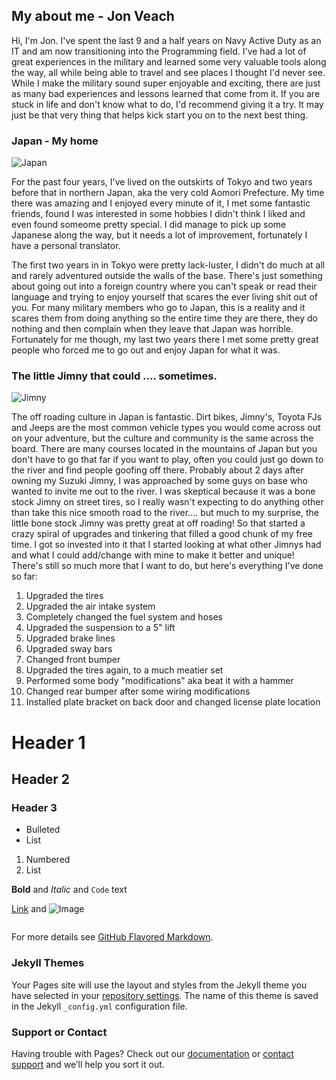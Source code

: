 ## My about me - Jon Veach

Hi, I'm Jon.  I've spent the last 9 and a half years on Navy Active Duty as an IT and am now transitioning into the Programming field.  I've had a lot of great experiences in the military and learned some very valuable tools along the way, all while being able to travel and see places I thought I'd never see.  While I make the military sound super enjoyable and exciting, there are just as many bad experiences and lessons learned that come from it.  If you are stuck in life and don't know what to do, I'd recommend giving it a try.  It may just be that very thing that helps kick start you on to the next best thing.



### Japan - My home
![Japan](https://i.imgur.com/1gZNr36.jpg)

For the past four years, I've lived on the outskirts of Tokyo and two years before that in northern Japan, aka the very cold Aomori Prefecture.  My time there was amazing and I enjoyed every minute of it, I met some fantastic friends, found I was interested in some hobbies I didn't think I liked and even found someome pretty special.  I did manage to pick up some Japanese along the way, but it needs a lot of improvement, fortunately I have a personal translator.

The first two years in in Tokyo were pretty lack-luster, I didn't do much at all and rarely adventured outside the walls of the base.  There's just something about going out into a foreign country where you can't speak or read their language and trying to enjoy yourself that scares the ever living shit out of you.  For many military members who go to Japan, this is a reality and it scares them from doing anything so the entire time they are there, they do nothing and then complain when they leave that Japan was horrible.  Fortunately for me though, my last two years there I met some pretty great people who forced me to go out and enjoy Japan for what it was.



### The little Jimny that could .... sometimes.
![Jimny](https://i.imgur.com/rKDxC0V.jpg)

The off roading culture in Japan is fantastic.  Dirt bikes, Jimny's, Toyota FJs and Jeeps are the most common vehicle types you would come across out on your adventure, but the culture and community is the same across the board.  There are many courses located in the mountains of Japan but you don't have to go that far if you want to play, often you could just go down to the river and find people goofing off there.  Probably about 2 days after owning my Suzuki Jimny, I was approached by some guys on base who wanted to invite me out to the river.  I was skeptical because it was a bone stock Jimny on street tires, so I really wasn't expecting to do anything other than take this nice smooth road to the river.... but much to my surprise, the little bone stock Jimny was pretty great at off roading!  So that started a crazy spiral of upgrades and tinkering that filled a good chunk of my free time.  I got so invested into it that I started looking at what other Jimnys had and what I could add/change with mine to make it better and unique!  There's still so much more that I want to do, but here's everything I've done so far:  

1.  Upgraded the tires
2.  Upgraded the air intake system
3.  Completely changed the fuel system and hoses
4.  Upgraded the suspension to a 5" lift
5.  Upgraded brake lines
6.  Upgraded sway bars
7.  Changed front bumper
8.  Upgraded the tires again, to a much meatier set
9.  Performed some body "modifications" aka beat it with a hammer
10.  Changed rear bumper after some wiring modifications
11.  Installed plate bracket on back door and changed license plate location


# Header 1
## Header 2
### Header 3

- Bulleted
- List

1. Numbered
2. List

**Bold** and _Italic_ and `Code` text

[Link](url) and ![Image](src)
```markdown
```

For more details see [GitHub Flavored Markdown](https://guides.github.com/features/mastering-markdown/).

### Jekyll Themes

Your Pages site will use the layout and styles from the Jekyll theme you have selected in your [repository settings](https://github.com/Zaffierce/Zaffierce.github.io/settings). The name of this theme is saved in the Jekyll `_config.yml` configuration file.

### Support or Contact

Having trouble with Pages? Check out our [documentation](https://help.github.com/categories/github-pages-basics/) or [contact support](https://github.com/contact) and we’ll help you sort it out.
